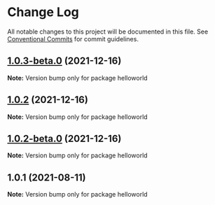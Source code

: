 # Change Log

All notable changes to this project will be documented in this file.
See [Conventional Commits](https://conventionalcommits.org) for commit guidelines.

## [1.0.3-beta.0](https://github.com/Stijnc/sca.lerna/compare/helloworld@1.0.1...helloworld@1.0.3-beta.0) (2021-12-16)

**Note:** Version bump only for package helloworld





## [1.0.2](https://github.com/Stijnc/sca.lerna/compare/helloworld@1.0.1...helloworld@1.0.2) (2021-12-16)

**Note:** Version bump only for package helloworld





## [1.0.2-beta.0](https://github.com/Stijnc/sca.lerna/compare/helloworld@1.0.1...helloworld@1.0.2-beta.0) (2021-12-16)

**Note:** Version bump only for package helloworld





## 1.0.1 (2021-08-11)

**Note:** Version bump only for package helloworld
